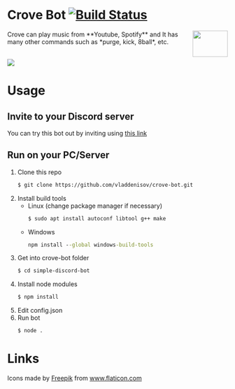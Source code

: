 # Crove Bot [![Build Status](https://travis-ci.com/vladdenisov/crove-bot.svg?branch=master)](https://travis-ci.com/vladdenisov/crove-bot)
<img src="https://image.flaticon.com/icons/svg/122/122320.svg" align="right" width="80" height="60"/>
Crove can play music from **Youtube, Spotify** and It has many other commands such as *purge, kick, 8ball*, etc.  
</br></br>

![](http://g.recordit.co/GpyFAaaINI.gif)

# Usage
## Invite to your Discord server
You can try this bot out by inviting using [this link](https://discordapp.com/oauth2/authorize?&client_id=573460427753914368&scope=bot&permissions=8)

## Run on your PC/Server

1.  Clone this repo
	```sh
	$ git clone https://github.com/vladdenisov/crove-bot.git
	```
1.  Install build tools
	- Linux (change package manager if necessary)
		```sh 
		$ sudo apt install autoconf libtool g++ make  
		```
	- Windows 
		```cmd  
		npm install --global windows-build-tools
		```
1. Get into crove-bot folder
	```sh 
	$ cd simple-discord-bot
	```
1. Install node modules
	```sh 
	$ npm install 
	```
1. Edit config.json
1. Run bot
	```sh 
	$ node .
	```


# Links
Icons made by <a href="https://www.flaticon.com/authors/freepik" title="Freepik">Freepik</a> from <a href="https://www.flaticon.com/" title="Flaticon"> www.flaticon.com</a>

